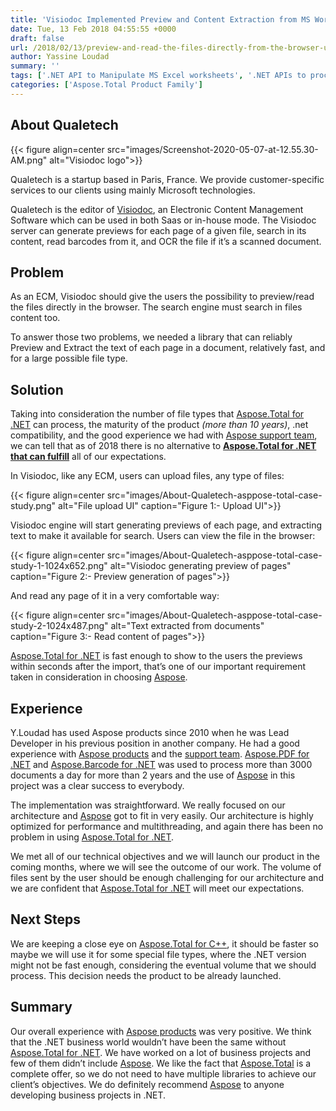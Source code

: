 ```yaml
---
title: 'Visiodoc Implemented Preview and Content Extraction from MS Word, Excel, PowerPoint and PDF documents directly within the browser using Aspose APIs'
date: Tue, 13 Feb 2018 04:55:55 +0000
draft: false
url: /2018/02/13/preview-and-read-the-files-directly-from-the-browser-using-apis/
author: Yassine Loudad
summary: ''
tags: ['.NET API to Manipulate MS Excel worksheets', '.NET APIs to process Word', 'Aspose.Total', 'Convert MS Doc files to Image format', 'Convert MS Word files to HTML format', 'DOC to HTML conversion', 'DOC to JPEG conversion APIs', 'Extract content from Excel files', 'Extract content from MS Word', 'Extract content from PowerPoint presentations', 'HTML to DOCX conversion', 'HTML to PDF conversion', 'JPEG to DOC conversion', 'PDF to HTML conversion', 'PDF to Image conversion APIs', 'Render DOC DOCX files to PDF format', 'Search and Replace content inside MS Excel worksheets', 'Search content inside MS Word files', 'Success Stories']
categories: ['Aspose.Total Product Family']
---
```


## About Qualetech



{{< figure align=center src="images/Screenshot-2020-05-07-at-12.55.30-AM.png" alt="Visiodoc logo">}}


Qualetech is a startup based in Paris, France. We provide customer-specific services to our clients using mainly Microsoft technologies.

Qualetech is the editor of [Visiodoc][1], an Electronic Content Management Software which can be used in both Saas or in-house mode. The Visiodoc server can generate previews for each page of a given file, search in its content, read barcodes from it, and OCR the file if it’s a scanned document.

## Problem

As an ECM, Visiodoc should give the users the possibility to preview/read the files directly in the browser. The search engine must search in files content too.

To answer those two problems, we needed a library that can reliably Preview and Extract the text of each page in a document, relatively fast, and for a large possible file type.

## Solution

Taking into consideration the number of file types that [Aspose.Total for .NET][2] can process, the maturity of the product _(more than 10 years)_, .net compatibility, and the good experience we had with [Aspose support team][3], we can tell that as of 2018 there is no alternative to **[Aspose.Total for .NET that can fulfill][4]** all of our expectations.

In Visiodoc, like any ECM, users can upload files, any type of files:



{{< figure align=center src="images/About-Qualetech-asppose-total-case-study.png" alt="File upload UI" caption="Figure 1:- Upload UI">}}


Visiodoc engine will start generating previews of each page, and extracting text to make it available for search. Users can view the file in the browser:



{{< figure align=center src="images/About-Qualetech-asppose-total-case-study-1-1024x652.png" alt="Visiodoc generating preview of pages" caption="Figure 2:- Preview generation of pages">}}


And read any page of it in a very comfortable way:



{{< figure align=center src="images/About-Qualetech-asppose-total-case-study-2-1024x487.png" alt="Text extracted from documents" caption="Figure 3:- Read content of pages">}}


[Aspose.Total for .NET][5] is fast enough to show to the users the previews within seconds after the import, that’s one of our important requirement taken in consideration in choosing [Aspose][6].

## Experience

Y.Loudad has used Aspose products since 2010 when he was Lead Developer in his previous position in another company. He had a good experience with [Aspose products][7] and the [support team][8]. [Aspose.PDF for .NET][9] and [Aspose.Barcode for .NET][10] was used to process more than 3000 documents a day for more than 2 years and the use of [Aspose][11] in this project was a clear success to everybody.

The implementation was straightforward. We really focused on our architecture and [Aspose][12] got to fit in very easily. Our architecture is highly optimized for performance and multithreading, and again there has been no problem in using [Aspose.Total for .NET][13].

We met all of our technical objectives and we will launch our product in the coming months, where we will see the outcome of our work. The volume of files sent by the user should be enough challenging for our architecture and we are confident that [Aspose.Total for .NET][14] will meet our expectations.

## Next Steps

We are keeping a close eye on [Aspose.Total for C++][15], it should be faster so maybe we will use it for some special file types, where the .NET version might not be fast enough, considering the eventual volume that we should process. This decision needs the product to be already launched.

## Summary

Our overall experience with [Aspose products][16] was very positive. We think that the .NET business world wouldn’t have been the same without [Aspose.Total for .NET][17]. We have worked on a lot of business projects and few of them didn’t include [Aspose][18]. We like the fact that [Aspose.Total][19] is a complete offer, so we do not need to have multiple libraries to achieve our client’s objectives. We do definitely recommend [Aspose][20] to anyone developing business projects in .NET.




[1]: https://www.visiodocs.com/
[2]: https://products.aspose.com/total
[3]: https://forum.aspose.com/
[4]: https://products.aspose.com/total
[5]: https://products.aspose.com/total
[6]: https://www.aspose.com/
[7]: https://products.aspose.com/total
[8]: https://forum.aspose.com/
[9]: https://products.aspose.com/pdf/net
[10]: https://products.aspose.com/barcode/net
[11]: https://www.aspose.com/
[12]: https://www.aspose.com/
[13]: https://products.aspose.com/total
[14]: https://products.aspose.com/total
[15]: https://products.aspose.com/total/cpp
[16]: https://products.aspose.com/
[17]: https://products.aspose.com/total/net
[18]: https://www.aspose.com/
[19]: https://products.aspose.com/total
[20]: https://www.aspose.com/




